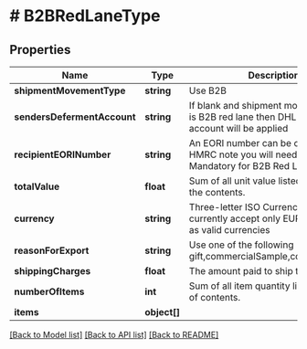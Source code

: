 # # B2BRedLaneType

## Properties

Name | Type | Description | Notes
------------ | ------------- | ------------- | -------------
**shipmentMovementType** | **string** | Use B2B |
**sendersDefermentAccount** | **string** | If blank and shipment movement type is B2B red lane then DHL deferment account will be applied | [optional]
**recipientEORINumber** | **string** | An EORI number can be obtained from HMRC note you will need an XI EORI. Mandatory for B2B Red Lane | [optional]
**totalValue** | **float** | Sum of all unit value listed as part of the contents. |
**currency** | **string** | Three-letter ISO Currency code. We currently accept only EUR, GBP &amp; USD as valid currencies | [optional]
**reasonForExport** | **string** | Use one of the following gift,commercialSample,commercialSale |
**shippingCharges** | **float** | The amount paid to ship the item. |
**numberOfItems** | **int** | Sum of all item quantity listed as part of contents. |
**items** | **object[]** |  | [optional]

[[Back to Model list]](../../README.md#models) [[Back to API list]](../../README.md#endpoints) [[Back to README]](../../README.md)
